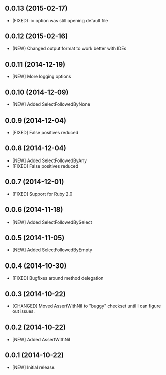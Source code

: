 ## 0.0.13 (2015-02-17)

* (FIXED) :io option was still opening default file

## 0.0.12 (2015-02-16)

* (NEW) Changed output format to work better with IDEs

## 0.0.11 (2014-12-19)

* [NEW] More logging options

## 0.0.10 (2014-12-09)

* [NEW] Added SelectFollowedByNone

## 0.0.9 (2014-12-04)

* [FIXED] False positives reduced

## 0.0.8 (2014-12-04)

 * [NEW] Added SelectFollowedByAny
 * [FIXED] False positives reduced

## 0.0.7 (2014-12-01)

 * [FIXED] Support for Ruby 2.0

## 0.0.6 (2014-11-18)

 * [NEW] Added SelectFollowedBySelect

## 0.0.5 (2014-11-05)

 * [NEW] Added SelectFollowedByEmpty

## 0.0.4 (2014-10-30)

 * [FIXED] Bugfixes around method delegation

## 0.0.3 (2014-10-22)

 * [CHANGED] Moved AssertWithNil to "buggy" checkset until I can figure out issues.

## 0.0.2 (2014-10-22)

 * [NEW] Added AssertWithNil

## 0.0.1 (2014-10-22)

 * [NEW] Initial release.


